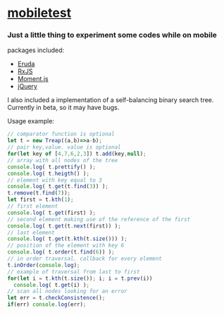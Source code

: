 # [mobiletest](https://lamart-mobiletest.web.app/)
### Just a little thing to experiment some codes while on mobile
packages included:
- [Eruda](https://eruda.liriliri.io/)
- [RxJS](https://github.com/ReactiveX/rxjs)
- [Moment.js](https://momentjs.com/)
- [jQuery](https://jquery.com/)

I also included a implementation of a self-balancing binary search tree. Currently in beta, so it may have bugs.

Usage example:
```javascript
// comparator function is optional
let t = new Treap((a,b)=>a-b);
// pair key,value. value is optional
for(let key of [4,7,6,2,3]) t.add(key,null);
// array with all nodes of the tree
console.log( t.prettify() );
console.log( t.heigth() );
// element with key equal to 3
console.log( t.get(t.find(3)) );
t.remove(t.find(7));
let first = t.kth(1);
// first element
console.log( t.get(first) );
// second element making use of the reference of the first
console.log( t.get(t.next(first)) );
// last element
console.log( t.get(t.kth(t.size())) );
// position of the element with key 6
console.log( t.order(t.find(6)) );
// in order traversal. callback for every element
t.inOrder(console.log);
// example of traversal from last to first
for(let i = t.kth(t.size()); i; i = t.prev(i))
  console.log( t.get(i) );
// scan all nodes looking for an error
let err = t.checkConsistence();
if(err) console.log(err);
```
